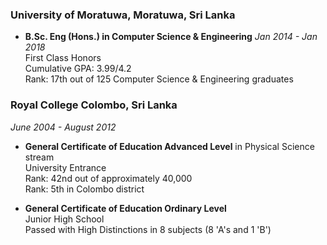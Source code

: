 ### University of Moratuwa, Moratuwa, Sri Lanka
- **B.Sc. Eng (Hons.) in Computer Science & Engineering**  _Jan 2014 - Jan 2018_  
  First Class Honors  
  Cumulative GPA: 3.99/4.2  
  Rank: 17th out of 125 Computer Science & Engineering graduates

### Royal College Colombo, Sri Lanka 
_June 2004 - August 2012_
- **General Certificate of Education Advanced Level** in Physical Science stream    
  University Entrance  
  Rank: 42nd out of approximately 40,000  
  Rank: 5th in Colombo district

- **General Certificate of Education Ordinary Level**  
  Junior High School  
  Passed with High Distinctions in 8 subjects (8 'A's and 1 'B')
